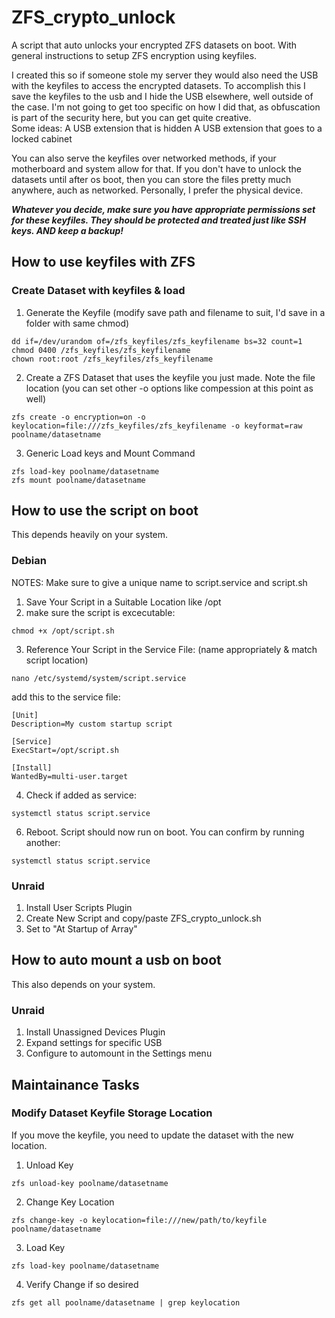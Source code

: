 # ZFS_crypto_unlock
A script that auto unlocks your encrypted ZFS datasets on boot.  With general instructions to setup ZFS encryption using keyfiles.

I created this so if someone stole my server they would also need the USB with the keyfiles to access the encrypted datasets.  To accomplish this I save the keyfiles to the usb and I hide the USB elsewhere, well outside of the case.  I'm not going to get too specific on how I did that, as obfuscation is part of the security here, but you can get quite creative.  
Some ideas:
A USB extension that is hidden
A USB extension that goes to a locked cabinet

You can also serve the keyfiles over networked methods, if your motherboard and system allow for that.  If you don't have to unlock the datasets until after os boot, then you can store the files pretty much anywhere, auch as networked.  Personally, I prefer the physical device.

***Whatever you decide, make sure you have appropriate permissions set for these keyfiles.  They should be protected and treated just like SSH keys.  AND keep a backup!***

## How to use keyfiles with ZFS
### Create Dataset with keyfiles & load
1. Generate the Keyfile (modify save path and filename to suit, I'd save in a folder with same chmod)
```
dd if=/dev/urandom of=/zfs_keyfiles/zfs_keyfilename bs=32 count=1
chmod 0400 /zfs_keyfiles/zfs_keyfilename
chown root:root /zfs_keyfiles/zfs_keyfilename
```
2.  Create a ZFS Dataset that uses the keyfile you just made. Note the file location (you can set other -o options like compession at this point as well)
```
zfs create -o encryption=on -o keylocation=file:///zfs_keyfiles/zfs_keyfilename -o keyformat=raw poolname/datasetname
```
3.  Generic Load keys and Mount Command
```
zfs load-key poolname/datasetname
zfs mount poolname/datasetname
```
## How to use the script on boot
This depends heavily on your system.

### Debian
NOTES:  Make sure to give a unique name to script.service and script.sh

1. Save Your Script in a Suitable Location like /opt
2. make sure the script is excecutable:
```
chmod +x /opt/script.sh
```
3. Reference Your Script in the Service File:  (name appropriately & match script location)
```
nano /etc/systemd/system/script.service
```
add this to the service file:
```
[Unit]
Description=My custom startup script

[Service]
ExecStart=/opt/script.sh

[Install]
WantedBy=multi-user.target
```
4. Check if added as service:
```
systemctl status script.service
``` 
6. Reboot.  Script should now run on boot.  You can confirm by running another:
```
systemctl status script.service
```

### Unraid
1. Install User Scripts Plugin
2. Create New Script and copy/paste ZFS_crypto_unlock.sh
3. Set to "At Startup of Array"

## How to auto mount a usb on boot
This also depends on your system.
### Unraid
1. Install Unassigned Devices Plugin
2. Expand settings for specific USB
3. Configure to automount in the Settings menu

## Maintainance Tasks
### Modify Dataset Keyfile Storage Location
If you move the keyfile, you need to update the dataset with the new location.
1. Unload Key
```
zfs unload-key poolname/datasetname
```
2. Change Key Location
```
zfs change-key -o keylocation=file:///new/path/to/keyfile poolname/datasetname
```
3. Load Key
```
zfs load-key poolname/datasetname
```
4. Verify Change if so desired
```
zfs get all poolname/datasetname | grep keylocation
```
